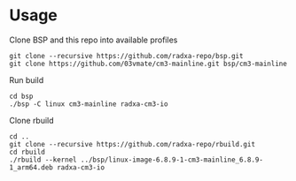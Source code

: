 # Usage

Clone BSP and this repo into available profiles
```
git clone --recursive https://github.com/radxa-repo/bsp.git
git clone https://github.com/03vmate/cm3-mainline.git bsp/cm3-mainline
```

Run build
```
cd bsp
./bsp -C linux cm3-mainline radxa-cm3-io
```

Clone rbuild
```
cd ..
git clone --recursive https://github.com/radxa-repo/rbuild.git
cd rbuild
./rbuild --kernel ../bsp/linux-image-6.8.9-1-cm3-mainline_6.8.9-1_arm64.deb radxa-cm3-io
```
